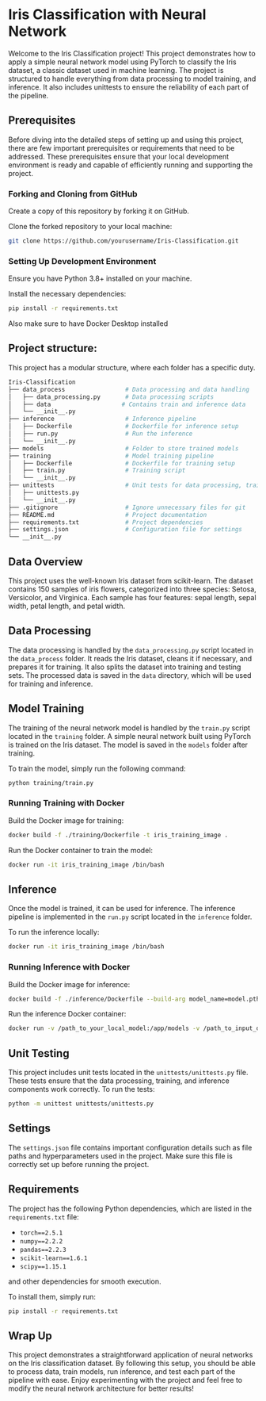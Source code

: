 # Iris Classification with Neural Network
Welcome to the Iris Classification project! This project demonstrates how to apply a simple neural network model using PyTorch to classify the Iris dataset, a classic dataset used in machine learning. The project is structured to handle everything from data processing to model training, and inference. It also includes unittests to ensure the reliability of each part of the pipeline.

## Prerequisites

Before diving into the detailed steps of setting up and using this project, there are few important prerequisites or requirements that need to be addressed. These prerequisites ensure that your local development environment is ready and capable of efficiently running and supporting the project. 

### Forking and Cloning from GitHub
Create a copy of this repository by forking it on GitHub.

Clone the forked repository to your local machine:

```bash
git clone https://github.com/yourusername/Iris-Classification.git
```

### Setting Up Development Environment
Ensure you have Python 3.8+ installed on your machine. 

Install the necessary dependencies:

```bash
pip install -r requirements.txt
```

Also make sure to have Docker Desktop installed

## Project structure:

This project has a modular structure, where each folder has a specific duty.

```bash
Iris-Classification
├── data_process                 # Data processing and data handling
│   ├── data_processing.py       # Data processing scripts
│   ├── data                    # Contains train and inference data
│   └── __init__.py
├── inference                    # Inference pipeline
│   ├── Dockerfile               # Dockerfile for inference setup
│   ├── run.py                   # Run the inference
│   └── __init__.py
├── models                       # Folder to store trained models
├── training                     # Model training pipeline
│   ├── Dockerfile               # Dockerfile for training setup
│   ├── train.py                 # Training script
│   └── __init__.py
├── unittests                    # Unit tests for data processing, training, and inference
│   ├── unittests.py
│   └── __init__.py
├── .gitignore                   # Ignore unnecessary files for git
├── README.md                    # Project documentation
├── requirements.txt             # Project dependencies
├── settings.json                # Configuration file for settings
└── __init__.py

```

## Data Overview
This project uses the well-known Iris dataset from scikit-learn. The dataset contains 150 samples of iris flowers, categorized into three species: Setosa, Versicolor, and Virginica. Each sample has four features: sepal length, sepal width, petal length, and petal width.

## Data Processing
The data processing is handled by the `data_processing.py` script located in the `data_process` folder. It reads the Iris dataset, cleans it if necessary, and prepares it for training. It also splits the dataset into training and testing sets. The processed data is saved in the `data` directory, which will be used for training and inference.


## Model Training
The training of the neural network model is handled by the `train.py` script located in the `training` folder. A simple neural network built using PyTorch is trained on the Iris dataset. The model is saved in the `models` folder after training.

To train the model, simply run the following command:

```bash
python training/train.py
```

### Running Training with Docker
Build the Docker image for training:

```bash
docker build -f ./training/Dockerfile -t iris_training_image .
```

Run the Docker container to train the model:

```bash
docker run -it iris_training_image /bin/bash
```

## Inference 
Once the model is trained, it can be used for inference. The inference pipeline is implemented in the `run.py` script located in the `inference` folder.

To run the inference locally:

```bash
docker run -it iris_training_image /bin/bash
```

### Running Inference with Docker
Build the Docker image for inference:

```bash
docker build -f ./inference/Dockerfile --build-arg model_name=model.pth -t iris_inference_image .
```

Run the inference Docker container:

```bash
docker run -v /path_to_your_local_model:/app/models -v /path_to_input_data:/app/input -v /path_to_output_data:/app/output iris_inference_image
```

## Unit Testing
This project includes unit tests located in the `unittests/unittests.py` file. These tests ensure that the data processing, training, and inference components work correctly.
To run the tests:

```bash
python -m unittest unittests/unittests.py
```

## Settings
The `settings.json` file contains important configuration details such as file paths and hyperparameters used in the project. Make sure this file is correctly set up before running the project.

## Requirements
The project has the following Python dependencies, which are listed in the `requirements.txt` file:

- `torch==2.5.1`
- `numpy==2.2.2`
- `pandas==2.2.3`
- `scikit-learn==1.6.1`
- `scipy==1.15.1`

and other dependencies for smooth execution.

To install them, simply run:
```bash
pip install -r requirements.txt
```

## Wrap Up
This project demonstrates a straightforward application of neural networks on the Iris classification dataset. By following this setup, you should be able to process data, train models, run inference, and test each part of the pipeline with ease. Enjoy experimenting with the project and feel free to modify the neural network architecture for better results!
